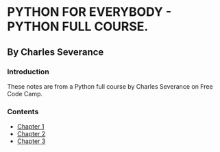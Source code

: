 # PYTHON FOR EVERYBODY - PYTHON FULL COURSE.
## By Charles Severance 

### Introduction
These notes are from a Python full course by Charles Severance on Free Code Camp.

### Contents
* [Chapter 1](Chapter-1/)
* [Chapter 2](Chapter-2/)
* [Chapter 3](Chapter-3/)

